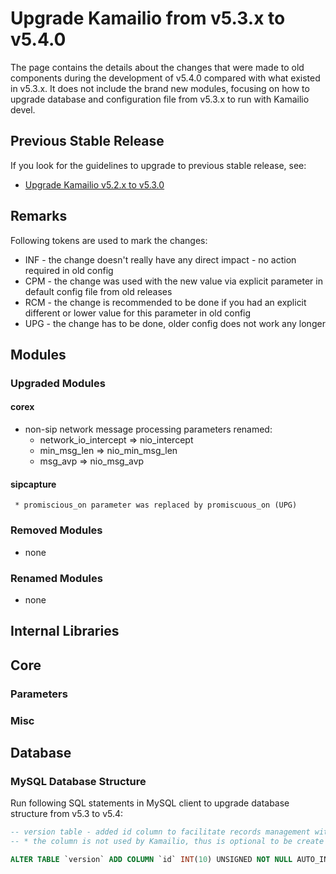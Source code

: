 # Upgrade Kamailio from v5.3.x to v5.4.0

The page contains the details about the changes that were made to old
components during the development of v5.4.0 compared with what existed
in v5.3.x. It does not include the brand new modules, focusing on how to
upgrade database and configuration file from v5.3.x to run with Kamailio
devel.

## Previous Stable Release

If you look for the guidelines to upgrade to previous stable release,
see:

-   [Upgrade Kamailio v5.2.x to v5.3.0](/install/upgrade/5.2.x-to-5.3.0)

## Remarks

Following tokens are used to mark the changes:

-   INF - the change doesn't really have any direct impact - no action
    required in old config
-   CPM - the change was used with the new value via explicit parameter
    in default config file from old releases
-   RCM - the change is recommended to be done if you had an explicit
    different or lower value for this parameter in old config
-   UPG - the change has to be done, older config does not work any
    longer

## Modules

### Upgraded Modules

#### corex

-   non-sip network message processing parameters renamed:
    -   network_io_intercept => nio_intercept
    -   min_msg_len => nio_min_msg_len
    -   msg_avp => nio_msg_avp

#### sipcapture

     * promiscious_on parameter was replaced by promiscuous_on (UPG)

### Removed Modules

-   none

### Renamed Modules

-   none

## Internal Libraries

## Core

### Parameters

### Misc

## Database

### MySQL Database Structure

Run following SQL statements in MySQL client to upgrade database
structure from v5.3 to v5.4:

``` sql
-- version table - added id column to facilitate records management with external tools
-- * the column is not used by Kamailio, thus is optional to be create

ALTER TABLE `version` ADD COLUMN `id` INT(10) UNSIGNED NOT NULL AUTO_INCREMENT, ADD PRIMARY KEY (`id`);

```
